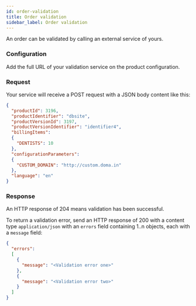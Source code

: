 ```yaml
---
id: order-validation
title: Order validation
sidebar_label: Order validation
---
```


An order can be validated by calling an external service of yours.

### Configuration

Add the full URL of your validation service on the product configuration.

### Request

Your service will receive a POST request with a JSON body content like this:

```json
{
  "productId": 3196,
  "productIdentifier": "dbsite",
  "productVersionId": 3197,
  "productVersionIdentifier": "identifier4",
  "billingItems":
  {
    "DENTISTS": 10
  },
  "configurationParameters":
  {
    "CUSTOM_DOMAIN": "http://custom.doma.in"
  },
  "language": "en"
}
```

### Response

An HTTP response of 204 means validation has been successful.

To return a validation error, send an HTTP response of 200 with a content type
`application/json` with an `errors` field containing 1..n objects, each with a
`message` field:

```json
{
  "errors":
  [
    {
      "message": "<Validation error one>"
    },
    {
      "message": "<Validation error two>"
    }
  ]
}
```
